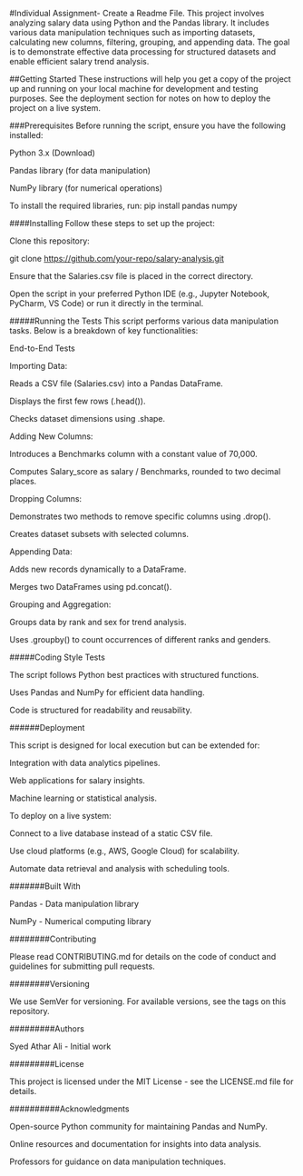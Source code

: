 #Individual Assignment- Create a Readme File. 
This project involves analyzing salary data using Python and the Pandas library. It includes various data manipulation techniques such as importing datasets, calculating new columns, filtering, grouping, and appending data. The goal is to demonstrate effective data processing for structured datasets and enable efficient salary trend analysis.

##Getting Started
These instructions will help you get a copy of the project up and running on your local machine for development and testing purposes. See the deployment section for notes on how to deploy the project on a live system.

###Prerequisites
Before running the script, ensure you have the following installed:

Python 3.x (Download)

Pandas library (for data manipulation)

NumPy library (for numerical operations)

To install the required libraries, run:
pip install pandas numpy

####Installing
Follow these steps to set up the project:

Clone this repository:

git clone https://github.com/your-repo/salary-analysis.git

Ensure that the Salaries.csv file is placed in the correct directory.

Open the script in your preferred Python IDE (e.g., Jupyter Notebook, PyCharm, VS Code) or run it directly in the terminal.

#####Running the Tests
This script performs various data manipulation tasks. Below is a breakdown of key functionalities:

End-to-End Tests

Importing Data:

Reads a CSV file (Salaries.csv) into a Pandas DataFrame.

Displays the first few rows (.head()).

Checks dataset dimensions using .shape.

Adding New Columns:

Introduces a Benchmarks column with a constant value of 70,000.

Computes Salary_score as salary / Benchmarks, rounded to two decimal places.

Dropping Columns:

Demonstrates two methods to remove specific columns using .drop().

Creates dataset subsets with selected columns.

Appending Data:

Adds new records dynamically to a DataFrame.

Merges two DataFrames using pd.concat().

Grouping and Aggregation:

Groups data by rank and sex for trend analysis.

Uses .groupby() to count occurrences of different ranks and genders.

#####Coding Style Tests

The script follows Python best practices with structured functions.

Uses Pandas and NumPy for efficient data handling.

Code is structured for readability and reusability.

######Deployment

This script is designed for local execution but can be extended for:

Integration with data analytics pipelines.

Web applications for salary insights.

Machine learning or statistical analysis.

To deploy on a live system:

Connect to a live database instead of a static CSV file.

Use cloud platforms (e.g., AWS, Google Cloud) for scalability.

Automate data retrieval and analysis with scheduling tools.

#######Built With

Pandas - Data manipulation library

NumPy - Numerical computing library

########Contributing

Please read CONTRIBUTING.md for details on the code of conduct and guidelines for submitting pull requests.

########Versioning

We use SemVer for versioning. For available versions, see the tags on this repository.

#########Authors

Syed Athar Ali - Initial work

#########License

This project is licensed under the MIT License - see the LICENSE.md file for details.

##########Acknowledgments

Open-source Python community for maintaining Pandas and NumPy.

Online resources and documentation for insights into data analysis.

Professors for guidance on data manipulation techniques.





